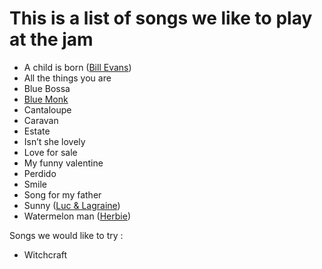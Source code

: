 # This is a list of songs we like to play at the jam

* A child is born ([Bill Evans](https://www.youtube.com/watch?v=F1jTqWLrzjI))
* All the things you are
* Blue Bossa
* [Blue Monk](https://www.youtube.com/watch?v=FRUWtrgTpcs)
* Cantaloupe
* Caravan
* Estate
* Isn’t she lovely
* Love for sale
* My funny valentine
* Perdido
* Smile
* Song for my father
* Sunny ([Luc & Lagraine](https://www.youtube.com/watch?v=HN0EAfpbXTs))
* Watermelon man ([Herbie](https://www.youtube.com/watch?v=p4ASTMFN-h4))

Songs we would like to try :

* Witchcraft
